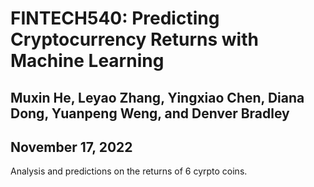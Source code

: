 # FINTECH540: Predicting Cryptocurrency Returns with Machine Learning
## Muxin He, Leyao Zhang, Yingxiao Chen, Diana Dong, Yuanpeng Weng, and Denver Bradley
## November 17, 2022

Analysis and predictions on the returns of 6 cyrpto coins.
